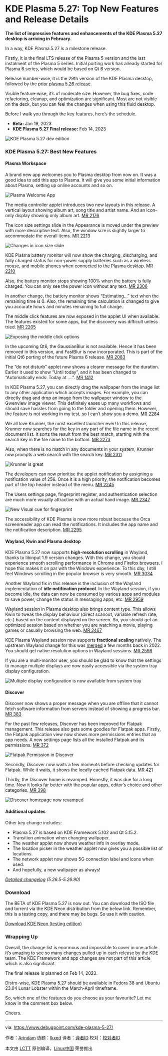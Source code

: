 [#]: subject: "KDE Plasma 5.27: Top New Features and Release Details"
[#]: via: "https://www.debugpoint.com/kde-plasma-5-27/"
[#]: author: "Arindam https://www.debugpoint.com/author/admin1/"
[#]: collector: "lkxed"
[#]: translator: " "
[#]: reviewer: " "
[#]: publisher: " "
[#]: url: " "

KDE Plasma 5.27: Top New Features and Release Details
======

**The list of impressive features and enhancements of the KDE Plasma 5.27 desktop is arriving in February.**

In a way, KDE Plasma 5.27 is a milestone release.

Firstly, it is the final LTS release of the Plasma 5 version and the last instalment of the Plasma 5 series. Initial porting work has already started for Plasma 6 series, which would be based on Qt 6 version.

Release number-wise, it is the 29th version of the KDE Plasma desktop, followed by the [prior plasma 5.26 release][1].

Visible feature-wise, it’s of moderate size. However, the bug fixes, code refactoring, cleanup, and optimization are significant. Most are not visible on the deck, but you can feel the changes when using this fluid desktop.

Before I walk you through the key features, here’s the schedule.

- **Beta:** Jan 19, 2023
- **KDE Plasma 5.27 Final release:** Feb 14, 2023

![KDE Plasma 5.27 dev edition][2]

### KDE Plasma 5.27: Best New Features

#### Plasma Workspace

A brand new app welcomes you to Plasma desktop from now on. It was a good idea to add this app to Plasma. It will give you some initial information about Plasma, setting up online accounts and so on.

![Plasma Welcome App][3]

The media controller applet introduces two new layouts in this release. A vertical layout showing album art, song title and artist name. And an icon-only display showing only album art. [MR 2176][4]

The icon size settings slide in the Appearance is moved under the preview with more descriptive text. Also, the window size is slightly larger to accommodate the overall items. [MR 2213][5]

![Changes in icon size slide][6]

KDE Plasma battery monitor will now show the charging, discharging, and fully charged status for non-power supply batteries such as a wireless mouse, and mobile phones when connected to the Plasma desktop. [MR 2210][7]

Also, the battery monitor stops showing 100% when the battery is fully charged. You can only see the power icon without any text. [MR 2306][8]

In another change, the battery monitor shows “Estimating…” text when the remaining time is 0. Also, the remaining time calculation is changed to give you accurate hours and minutes remaining to full charge.

The middle click features are now exposed in the applet UI when available. The features existed for some apps, but the discovery was difficult unless tried. [MR 2205][9]

![Exposing the middle click options][10]

In the upcoming Qt6, the GaussianBlur is not available. Hence it has been removed in this version, and FastBlur is now incorporated. This is part of the initial Qt6 porting of the future Plasma 6 release. [MR 2083][11]

The “do not disturb” applet now shows a clearer message for the duration. Earlier it used to show “Until today”, and it has been changed to “Automatically ends: Today at ….”. [MR 1412][12]

In KDE Plasma 5.27, you can directly drag the wallpaper from the image list to any other application which accepts images. For example, you can directly drag and drop an image from the wallpaper window to the Gwenview image viewer. This definitely eases up many workflows and should save hassles from going to the folder and opening them. However, the feature is not working in my test, so I can’t show you a demo. [MR 2284][13]

We all love Krunner, the most excellent launcher ever! In this release, Krunner now searches for the key in any part of the file name in the recent document list. It sorts the result from the best match, starting with the search key in the file name to the bottom. [MR 2273][14]

Also, when there is no match in any documents in your system, Krunner now prompts a web search with the search key. [MR 2311][15]

![Krunner is great][16]

The developers can now prioritise the applet notification by assigning a notification value of 256. Once it is a high priority, the notification becomes part of the top header instead of the menu. [MR 2245][17]

The Users settings page, fingerprint register, and authentication selection are much more visually attractive with an actual hand image. [MR 2347][18]

![New Visual cue for fingerprint][19]

The accessibility of KDE Plasma is now more robust because the Orca screenreader app can read the notifications. It includes the app name and the notification description. [MR 2295][20]

#### Wayland, Kwin and Plasma desktop

KDE Plasma 5.27 now supports **high-resolution scrolling** in Wayland, thanks to libinput 1.9 version changes. With this change, you should experience smooth scrolling performance in Chrome and Firefox browsers. I hope this makes it on par with the Windows experience. To this day, I still feel Windows scrolling in the popular browser is very smooth. [MR 3034][21]

Another Wayland fix in this release is the inclusion of the Wayland implementation of **idle notification protocol**. In the Wayland session, if you become idle, the data can now be consumed by various apps and modules to save power, change the status in messaging apps, etc. [MR 2959][22]

Wayland session in Plasma desktop also brings content type. This allows Kwin to tweak the display behaviour (direct scanout, variable refresh rate, etc.) based on the content displayed on the screen. So, you should get an optimized session based on whether you are watching a movie, playing games or casually browsing the web. [MR 2467][23]

KDE Plasma Wayland session now supports **fractional scaling** natively. The upstream Wayland change for this was [merged][24] a few months back in 2022. You should get native resolution options in Wayland sessions. [MR 2598][25]

If you are a multi-monitor user, you should be glad to know that the settings to manage multiple displays are now easily accessible via the system tray display configuration.

![Multiple display configuration is now available from system tray][26]

#### Discover

Discover now shows a proper message when you are offline that it cannot fetch software information from servers instead of showing a progress bar. [MR 383][27]

For the past few releases, Discover has been improved for Flatpak management. This release also gets some goodies for Flatpak apps. Firstly, the Flatpak application view now shows more permissions entries that an app needs. A new settings page lists all the installed Flatpak and its permissions. [MR 372][28]

![Flatpak Permission in Discover][29]

Secondly, Discover now waits a few moments before checking updates for Flatpak. While it waits, it shows the locally cached Flatpak data. [MR 421][30]

Thirdly, the Discover home is revamped. Honestly, it was due for a long time. Now it looks far better with the popular apps, editor’s choice and other categories.  [MR 398][31]

![Discover homepage now revamped][32]

#### Additional updates

Other key change includes:

- Plasma 5.27 is based on KDE Framework 5.102 and Qt 5.15.2.
- Transition animation when changing wallpaper.
- The weather applet now shows weather info in overlay mode.
- The location picker in the weather applet now gives you a possible list of locations.
- The network applet now shows 5G connection label and icons when used.
- And hopefully, a new wallpaper as always!

[_Detailed changelog_][33] _(5.26.5-5.26.90)_

### Download

The BETA of KDE Plasma 5.27 is now out. You can download the ISO file and torrent via the KDE Neon distribution from the below link. Remember, this is a testing copy, and there may be bugs. So use it with caution.

[Download KDE Neon (testing edition)][34]

### Wrapping Up

Overall, the change list is enormous and impossible to cover in one article. It’s amazing to see so many changes pulled up in each release by the KDE team. The KDE Framework and app changes are not part of this article which is also significant.

The final release is planned on Feb 14, 2023.

Distro-wise, KDE Plasma 5.27 should be available in Fedora 38 and Ubuntu 23.04 Lunar Lobster within the March-April timeframe.

So, which one of the features do you choose as your favourite? Let me know in the comment box below.

Cheers.

--------------------------------------------------------------------------------

via: https://www.debugpoint.com/kde-plasma-5-27/

作者：[Arindam][a]
选题：[lkxed][b]
译者：[译者ID](https://github.com/译者ID)
校对：[校对者ID](https://github.com/校对者ID)

本文由 [LCTT](https://github.com/LCTT/TranslateProject) 原创编译，[Linux中国](https://linux.cn/) 荣誉推出

[a]: https://www.debugpoint.com/author/admin1/
[b]: https://github.com/lkxed
[1]: https://www.debugpoint.com/kde-plasma-5-26/
[2]: https://www.debugpoint.com/wp-content/uploads/2023/01/KDE-Plasma-5.27-dev-edition.jpg
[3]: https://www.debugpoint.com/wp-content/uploads/2023/01/Plasma-Welcome-App.jpg
[4]: https://invent.kde.org/plasma/plasma-workspace/-/merge_requests/2176
[5]: https://invent.kde.org/plasma/plasma-workspace/-/merge_requests/2213
[6]: https://www.debugpoint.com/wp-content/uploads/2023/01/Changes-in-icon-size-slide2.jpg
[7]: https://invent.kde.org/plasma/plasma-workspace/-/merge_requests/2210
[8]: https://invent.kde.org/plasma/plasma-workspace/-/merge_requests/2306
[9]: https://invent.kde.org/plasma/plasma-workspace/-/merge_requests/2205
[10]: https://www.debugpoint.com/wp-content/uploads/2023/01/Exposing-the-middle-click-options.jpg
[11]: https://invent.kde.org/plasma/plasma-workspace/-/merge_requests/2083
[12]: https://invent.kde.org/plasma/plasma-workspace/-/merge_requests/1412
[13]: https://invent.kde.org/plasma/plasma-workspace/-/merge_requests/2284
[14]: https://invent.kde.org/plasma/plasma-workspace/-/merge_requests/2273
[15]: https://invent.kde.org/plasma/plasma-workspace/-/merge_requests/2311
[16]: https://www.debugpoint.com/wp-content/uploads/2023/01/Krunner-is-great.jpg
[17]: https://invent.kde.org/plasma/plasma-workspace/-/merge_requests/2245
[18]: https://invent.kde.org/plasma/plasma-workspace/-/merge_requests/2347
[19]: https://www.debugpoint.com/wp-content/uploads/2023/01/New-Visual-cue-for-fingerprint.jpg
[20]: https://invent.kde.org/plasma/plasma-workspace/-/merge_requests/2295
[21]: https://invent.kde.org/plasma/kwin/-/merge_requests/3034
[22]: https://invent.kde.org/plasma/kwin/-/merge_requests/2959
[23]: https://invent.kde.org/plasma/kwin/-/merge_requests/2467
[24]: https://gitlab.freedesktop.org/wayland/wayland-protocols/-/merge_requests/143
[25]: https://invent.kde.org/plasma/kwin/-/merge_requests/2598
[26]: https://www.debugpoint.com/wp-content/uploads/2023/01/Multiple-display-configuration-is-now-available-from-system-tray.jpg
[27]: https://invent.kde.org/plasma/discover/-/merge_requests/383
[28]: https://invent.kde.org/plasma/discover/-/merge_requests/372
[29]: https://www.debugpoint.com/wp-content/uploads/2023/01/Flatpak-Permission-in-Discover.jpg
[30]: https://invent.kde.org/plasma/discover/-/merge_requests/421
[31]: https://invent.kde.org/plasma/discover/-/merge_requests/398
[32]: https://www.debugpoint.com/wp-content/uploads/2023/01/Discover-homepage-now-revamped.jpg
[33]: https://kde.org/announcements/changelogs/plasma/5/5.26.5-5.26.90/
[34]: https://files.kde.org/neon/images/testing/current/
